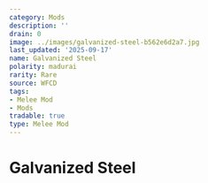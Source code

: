 ```yaml
---
category: Mods
description: ''
drain: 0
image: ../images/galvanized-steel-b562e6d2a7.jpg
last_updated: '2025-09-17'
name: Galvanized Steel
polarity: madurai
rarity: Rare
source: WFCD
tags:
- Melee Mod
- Mods
tradable: true
type: Melee Mod
---
```


# Galvanized Steel


